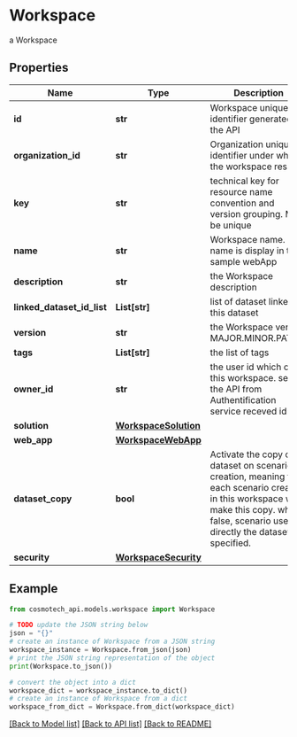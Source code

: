 # Workspace

a Workspace

## Properties

Name | Type | Description | Notes
------------ | ------------- | ------------- | -------------
**id** | **str** | Workspace unique identifier generated by the API | [readonly] 
**organization_id** | **str** | Organization unique identifier under which the workspace resides | [readonly] 
**key** | **str** | technical key for resource name convention and version grouping. Must be unique | 
**name** | **str** | Workspace name. This name is display in the sample webApp | 
**description** | **str** | the Workspace description | [optional] 
**linked_dataset_id_list** | **List[str]** | list of dataset linked to this dataset | [optional] 
**version** | **str** | the Workspace version MAJOR.MINOR.PATCH. | [optional] 
**tags** | **List[str]** | the list of tags | [optional] 
**owner_id** | **str** | the user id which own this workspace. set by the API from Authentification service receved id | [readonly] 
**solution** | [**WorkspaceSolution**](WorkspaceSolution.md) |  | 
**web_app** | [**WorkspaceWebApp**](WorkspaceWebApp.md) |  | [optional] 
**dataset_copy** | **bool** | Activate the copy of dataset on scenario creation, meaning that each scenario created in this workspace will make this copy. when false, scenario use directly the dataset specified. | [optional] [default to True]
**security** | [**WorkspaceSecurity**](WorkspaceSecurity.md) |  | 

## Example

```python
from cosmotech_api.models.workspace import Workspace

# TODO update the JSON string below
json = "{}"
# create an instance of Workspace from a JSON string
workspace_instance = Workspace.from_json(json)
# print the JSON string representation of the object
print(Workspace.to_json())

# convert the object into a dict
workspace_dict = workspace_instance.to_dict()
# create an instance of Workspace from a dict
workspace_from_dict = Workspace.from_dict(workspace_dict)
```
[[Back to Model list]](../README.md#documentation-for-models) [[Back to API list]](../README.md#documentation-for-api-endpoints) [[Back to README]](../README.md)



